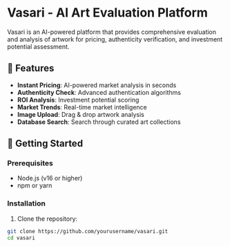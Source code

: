 # Vasari - AI Art Evaluation Platform

Vasari is an AI-powered platform that provides comprehensive evaluation and analysis of artwork for pricing, authenticity verification, and investment potential assessment.

## 🎨 Features

- **Instant Pricing**: AI-powered market analysis in seconds
- **Authenticity Check**: Advanced authentication algorithms
- **ROI Analysis**: Investment potential scoring
- **Market Trends**: Real-time market intelligence
- **Image Upload**: Drag & drop artwork analysis
- **Database Search**: Search through curated art collections

## 🚀 Getting Started

### Prerequisites

- Node.js (v16 or higher)
- npm or yarn

### Installation

1. Clone the repository:
```bash
git clone https://github.com/yourusername/vasari.git
cd vasari
